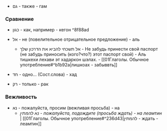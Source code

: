 - גם - также - гам

### Сравнение
- כגון - как, например - кегон
 ^8f88ad
- אל - не (повелительное отрицательное предложение) - аль
	-  אל תשכחי להביא את הדרכון שלך  - Не забудь принести свой паспорт (не забудь приносить (кого?что?) этот паспорт свой) -  Аль тишкехи лехави эт хадаркон шэлах. - [[01Глаголы. Обычное употребление#^b1b92a|лишкоах - забыввть]]

- חד - одно... (Сост.слова) - хад

- רק - только - рак

### Вежливость 
- נא - пожалуйста, просим (вежливая просьба) - на
	- *נא להמתין - пожалуйста, подождите (просьба ждать) - на леамтин* | [[01Глаголы. Обычное употребление#^236d43|להמתין - ждать - леамтин]]
    
    